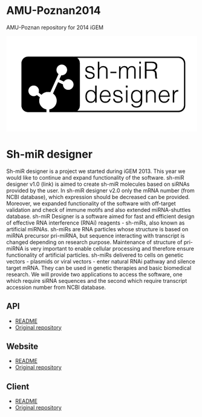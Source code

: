 AMU-Poznan2014
==============

AMU-Poznan repository for 2014 iGEM

![Sh-miR designer](https://raw.githubusercontent.com/igemsoftware/AMU-Poznan2014/master/images/logoamu.png)

# Sh-miR designer

Sh-miR designer is a project we started during iGEM 2013. This year we would like to continue and expand functionality
of the software. sh-miR designer v1.0 (link) is aimed to create sh-miR molecules based on siRNAs provided by the user.
In sh-miR designer v2.0 only the mRNA number (from NCBI database), which expression should be decreased can be provided.
Moreover, we expanded functionality of the software with off-target validation and check of immune motifs and also
extended miRNA-shuttles database. sh-miR Designer is a software aimed for fast and efficient design of effective RNA
interference (RNAi) reagents - sh-miRs, also known as artificial miRNAs. sh-miRs are RNA particles whose structure is
based on miRNA precursor pri-miRNA, but sequence interacting with transcript is changed depending on research purpose.
Maintenance of structure of pri-miRNA is very important to enable cellular processing and therefore ensure functionality
of artificial particles. sh-miRs delivered to cells on genetic vectors - plasmids or viral vectors - enter natural RNAi
pathway and silence target mRNA. They can be used in genetic therapies and basic biomedical research. We will provide
two applications to access the software, one which require siRNA sequences and the second which require transcript
accession number from NCBI database.

## API

- [README](shmir-api/README.md)
- [Original repository](https://github.com/Nozdi/shmir)

## Website

- [README](shmir-website/README.md)
- [Original repository](https://github.com/gitfred/shmir-website)

## Client

- [README](shmir-client/README.md)
- [Original repository](https://github.com/Nozdi/shmir_client)
